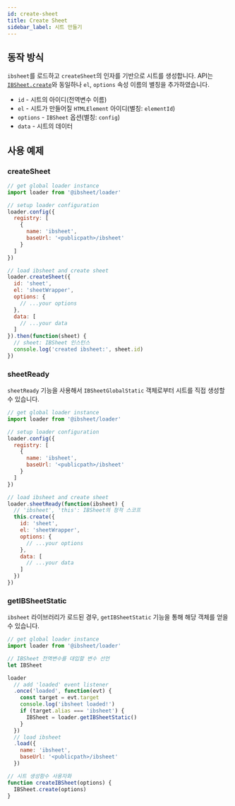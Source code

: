 ```yaml
---
id: create-sheet
title: Create Sheet
sidebar_label: 시트 만들기
---
```


## 동작 방식

`ibsheet`를 로드하고 `createSheet`의 인자를 기반으로 시트를 생성합니다. API는 [`IBSheet.create`](https://docs.ibleaders.com/ibsheet/v8/manual/#docs/static/create)와 동일하나 `el`, `options` 속성 이름의 별칭을 추가하였습니다.

* `id` - 시트의 아이디(전역변수 이름)
* `el` - 시트가 만들어질 `HTMLElement` 아이디(별칭: `elementId`)
* `options` - `IBSheet` 옵션(별칭: `config`)
* `data` - 시트의 데이터

## 사용 예제

### createSheet

```js
// get global loader instance
import loader from '@ibsheet/loader'

// setup loader configuration
loader.config({
  registry: [
    {
      name: 'ibsheet',
      baseUrl: '<publicpath>/ibsheet'
    }
  ]
})

// load ibsheet and create sheet
loader.createSheet({
  id: 'sheet',
  el: 'sheetWrapper',
  options: {
    // ...your options
  },
  data: [
    // ...your data
  ]
}).then(function(sheet) {
  // sheet: IBSheet 인스턴스
  console.log('created ibsheet:', sheet.id)
})
```

### sheetReady

`sheetReady` 기능을 사용해서 `IBSheetGlobalStatic` 객체로부터 시트를 직접 생성할 수 있습니다.

```js
// get global loader instance
import loader from '@ibsheet/loader'

// setup loader configuration
loader.config({
  registry: [
    {
      name: 'ibsheet',
      baseUrl: '<publicpath>/ibsheet'
    }
  ]
})

// load ibsheet and create sheet
loader.sheetReady(function(ibsheet) {
  // 'ibsheet', 'this': IBSheet의 정적 스코프
  this.create({
    id: 'sheet',
    el: 'sheetWrapper',
    options: {
      // ...your options
    },
    data: [
      // ...your data
    ]
  })
})
```

### getIBSheetStatic

`ibsheet` 라이브러리가 로드된 경우, `getIBSheetStatic` 기능을 통해 해당 객체를 얻을 수 있습니다.

```js
// get global loader instance
import loader from '@ibsheet/loader'

// IBSheet 전역변수를 대입할 변수 선언
let IBSheet

loader
  // add 'loaded' event listener
  .once('loaded', function(evt) {
    const target = evt.target
    console.log('ibsheet loaded!')
    if (target.alias === 'ibsheet') {
      IBSheet = loader.getIBSheetStatic()
    }
  })
  // load ibsheet
  .load({
    name: 'ibsheet',
    baseUrl: '<publicpath>/ibsheet'
  })

// 시트 생성함수 사용자화
function createIBSheet(options) {
  IBSheet.create(options)
}
